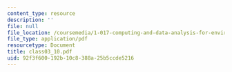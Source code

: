 ```yaml
---
content_type: resource
description: ''
file: null
file_location: /coursemedia/1-017-computing-and-data-analysis-for-environmental-applications-fall-2003/92f3f600192b10c8388a25b5ccde5216_class03_10.pdf
file_type: application/pdf
resourcetype: Document
title: class03_10.pdf
uid: 92f3f600-192b-10c8-388a-25b5ccde5216
---
```


